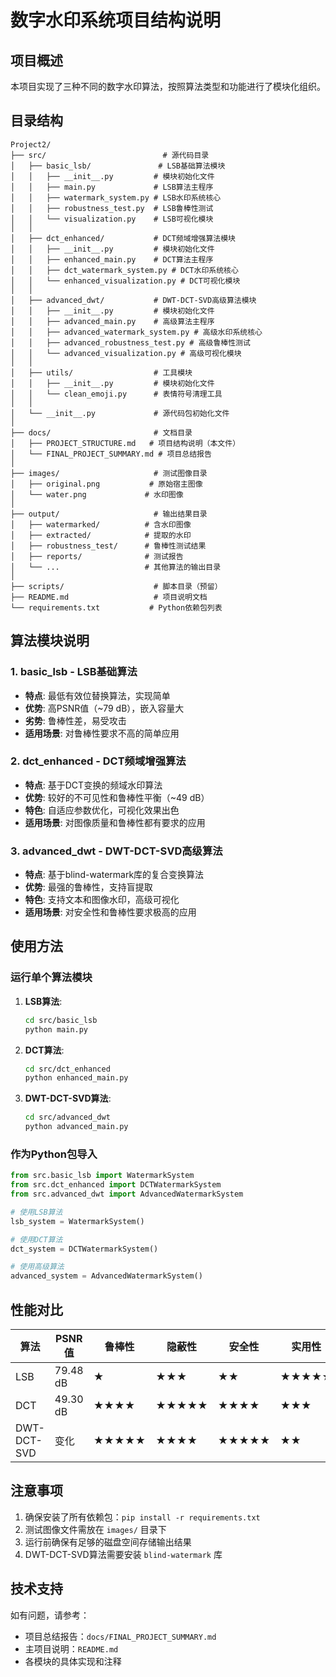 # 数字水印系统项目结构说明

## 项目概述

本项目实现了三种不同的数字水印算法，按照算法类型和功能进行了模块化组织。

## 目录结构

```
Project2/
├── src/                          # 源代码目录
│   ├── basic_lsb/               # LSB基础算法模块
│   │   ├── __init__.py         # 模块初始化文件
│   │   ├── main.py             # LSB算法主程序
│   │   ├── watermark_system.py # LSB水印系统核心
│   │   ├── robustness_test.py  # LSB鲁棒性测试
│   │   └── visualization.py    # LSB可视化模块
│   │
│   ├── dct_enhanced/           # DCT频域增强算法模块
│   │   ├── __init__.py         # 模块初始化文件
│   │   ├── enhanced_main.py    # DCT算法主程序
│   │   ├── dct_watermark_system.py # DCT水印系统核心
│   │   └── enhanced_visualization.py # DCT可视化模块
│   │
│   ├── advanced_dwt/           # DWT-DCT-SVD高级算法模块
│   │   ├── __init__.py         # 模块初始化文件
│   │   ├── advanced_main.py    # 高级算法主程序
│   │   ├── advanced_watermark_system.py # 高级水印系统核心
│   │   ├── advanced_robustness_test.py # 高级鲁棒性测试
│   │   └── advanced_visualization.py # 高级可视化模块
│   │
│   ├── utils/                  # 工具模块
│   │   ├── __init__.py         # 模块初始化文件
│   │   └── clean_emoji.py      # 表情符号清理工具
│   │
│   └── __init__.py             # 源代码包初始化文件
│
├── docs/                       # 文档目录
│   ├── PROJECT_STRUCTURE.md   # 项目结构说明（本文件）
│   └── FINAL_PROJECT_SUMMARY.md # 项目总结报告
│
├── images/                     # 测试图像目录
│   ├── original.png           # 原始宿主图像
│   └── water.png             # 水印图像
│
├── output/                     # 输出结果目录
│   ├── watermarked/          # 含水印图像
│   ├── extracted/            # 提取的水印
│   ├── robustness_test/      # 鲁棒性测试结果
│   ├── reports/              # 测试报告
│   └── ...                   # 其他算法的输出目录
│
├── scripts/                    # 脚本目录（预留）
├── README.md                   # 项目说明文档
└── requirements.txt           # Python依赖包列表
```

## 算法模块说明

### 1. basic_lsb - LSB基础算法
- **特点**: 最低有效位替换算法，实现简单
- **优势**: 高PSNR值（~79 dB），嵌入容量大
- **劣势**: 鲁棒性差，易受攻击
- **适用场景**: 对鲁棒性要求不高的简单应用

### 2. dct_enhanced - DCT频域增强算法
- **特点**: 基于DCT变换的频域水印算法
- **优势**: 较好的不可见性和鲁棒性平衡（~49 dB）
- **特色**: 自适应参数优化，可视化效果出色
- **适用场景**: 对图像质量和鲁棒性都有要求的应用

### 3. advanced_dwt - DWT-DCT-SVD高级算法
- **特点**: 基于blind-watermark库的复合变换算法
- **优势**: 最强的鲁棒性，支持盲提取
- **特色**: 支持文本和图像水印，高级可视化
- **适用场景**: 对安全性和鲁棒性要求极高的应用

## 使用方法

### 运行单个算法模块

1. **LSB算法**:
   ```bash
   cd src/basic_lsb
   python main.py
   ```

2. **DCT算法**:
   ```bash
   cd src/dct_enhanced
   python enhanced_main.py
   ```

3. **DWT-DCT-SVD算法**:
   ```bash
   cd src/advanced_dwt
   python advanced_main.py
   ```

### 作为Python包导入

```python
from src.basic_lsb import WatermarkSystem
from src.dct_enhanced import DCTWatermarkSystem
from src.advanced_dwt import AdvancedWatermarkSystem

# 使用LSB算法
lsb_system = WatermarkSystem()

# 使用DCT算法
dct_system = DCTWatermarkSystem()

# 使用高级算法
advanced_system = AdvancedWatermarkSystem()
```

## 性能对比

| 算法 | PSNR值 | 鲁棒性 | 隐蔽性 | 安全性 | 实用性 |
|------|--------|--------|--------|--------|--------|
| LSB | 79.48 dB | ★ | ★★★ | ★★ | ★★★★★ |
| DCT | 49.30 dB | ★★★★ | ★★★★★ | ★★★★ | ★★★ |
| DWT-DCT-SVD | 变化 | ★★★★★ | ★★★★ | ★★★★★ | ★★ |

## 注意事项

1. 确保安装了所有依赖包：`pip install -r requirements.txt`
2. 测试图像文件需放在 `images/` 目录下
3. 运行前确保有足够的磁盘空间存储输出结果
4. DWT-DCT-SVD算法需要安装 `blind-watermark` 库

## 技术支持

如有问题，请参考：
- 项目总结报告：`docs/FINAL_PROJECT_SUMMARY.md`
- 主项目说明：`README.md`
- 各模块的具体实现和注释 